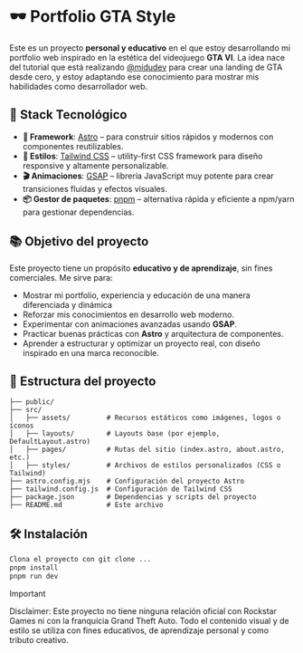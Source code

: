 # 🕶️ Portfolio GTA Style

Este es un proyecto **personal y educativo** en el que estoy desarrollando mi portfolio web inspirado en la estética del videojuego **GTA VI**. La idea nace del tutorial que está realizando [@midudev](https://github.com/midudev) para crear una landing de GTA desde cero, y estoy adaptando ese conocimiento para mostrar mis habilidades como desarrollador web.

## 🚀 Stack Tecnológico

- **🧠 Framework**: [Astro](https://astro.build/) – para construir sitios rápidos y modernos con componentes reutilizables.
- **🎨 Estilos**: [Tailwind CSS](https://tailwindcss.com/) – utility-first CSS framework para diseño responsive y altamente personalizable.
- **🎬 Animaciones**: [GSAP](https://gsap.com/) – librería JavaScript muy potente para crear transiciones fluidas y efectos visuales.
- **📦 Gestor de paquetes**: [pnpm](https://pnpm.io/) – alternativa rápida y eficiente a npm/yarn para gestionar dependencias.

## 📚 Objetivo del proyecto

Este proyecto tiene un propósito **educativo y de aprendizaje**, sin fines comerciales. Me sirve para:
- Mostrar mi portfolio, experiencia y educación de una manera diferenciada y dinámica
- Reforzar mis conocimientos en desarrollo web moderno.
- Experimentar con animaciones avanzadas usando **GSAP**.
- Practicar buenas prácticas con **Astro** y arquitectura de componentes.
- Aprender a estructurar y optimizar un proyecto real, con diseño inspirado en una marca reconocible.

## 📁 Estructura del proyecto

```plaintext
├── public/
├── src/
│   ├── assets/         # Recursos estáticos como imágenes, logos o íconos
│   ├── layouts/        # Layouts base (por ejemplo, DefaultLayout.astro)
│   ├── pages/          # Rutas del sitio (index.astro, about.astro, etc.)
│   ├── styles/         # Archivos de estilos personalizados (CSS o Tailwind)
├── astro.config.mjs    # Configuración del proyecto Astro
├── tailwind.config.js  # Configuración de Tailwind CSS
├── package.json        # Dependencias y scripts del proyecto
├── README.md           # Este archivo
```


## 🛠️ Instalación

```bash
Clona el proyecto con git clone ...
pnpm install
pnpm run dev
```

>[!IMPORTANT]
>Disclaimer:
>Este proyecto no tiene ninguna relación oficial con Rockstar Games ni con la franquicia Grand Theft Auto. Todo el contenido visual y de estilo se utiliza con fines educativos, de aprendizaje personal y como tributo creativo.
